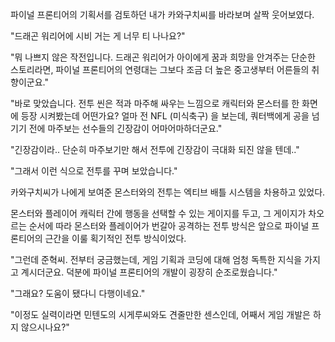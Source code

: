 파이널 프론티어의 기획서를 검토하던 내가 카와구치씨를 바라보며 살짝 웃어보였다.

"드래곤 워리어에 시비 거는 게 너무 티 나나요?"

"뭐 나쁘지 않은 작전입니다. 드래곤 워리어가 아이에게 꿈과 희망을 안겨주는 단순한 스토리라면, 파이널 프론티어의 연령대는 그보다 조금 더 높은 중고생부터 어른들의 취향이군요."

"바로 맞았습니다. 전투 씬은 적과 마주해 싸우는 느낌으로 캐릭터와 몬스터를 한 화면에 등장 시켜봤는데 어떤가요? 얼마 전 NFL (미식축구) 을 보는데, 쿼터백에게 공을 넘기기 전에 마주보는 선수들의 긴장감이 어마어마하더군요."

"긴장감이라.. 단순히 마주보기만 해서 전투에 긴장감이 극대화 되진 않을 텐데.."

"그래서 이런 식으로 전투를 꾸며 보았습니다."

카와구치씨가 나에게 보여준 몬스터와의 전투는 엑티브 배틀 시스템을 차용하고 있었다.

몬스터와 플레이어 캐릭터 간에 행동을 선택할 수 있는 게이지를 두고, 그 게이지가 차오르는 순서에 따라 몬스터와 플레이어가 번갈아 공격하는 전투 방식은 앞으로 파이널 프론티어의 근간을 이룰 획기적인 전투 방식이었다.

"그런데 준혁씨. 전부터 궁금했는데, 게임 기획과 코딩에 대해 엄청 독특한 지식을 가지고 계시더군요. 덕분에 파이널 프론티어의 개발이 굉장히 순조로웠습니다."

"그래요? 도움이 됐다니 다행이네요."

"이정도 실력이라면 민텐도의 시게루씨와도 견줄만한 센스인데, 어째서 게임 개발은 하지 않으시나요?"
